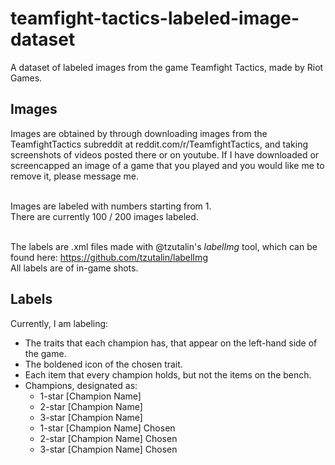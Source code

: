 # teamfight-tactics-labeled-image-dataset
A dataset of labeled images from the game Teamfight Tactics, made by Riot Games.

## Images
Images are obtained by through downloading images from the TeamfightTactics subreddit at reddit.com/r/TeamfightTactics,
and taking screenshots of videos posted there or on youtube.
If I have downloaded or screencapped an image of a game that you played and you would like me to remove it, please message me.

<br/>Images are labeled with numbers starting from 1.
<br/>There are currently 100 / 200 images labeled. 

<br/>The labels are .xml files made with @tzutalin's *labelImg* tool, which can be found here: https://github.com/tzutalin/labelImg
<br/>All labels are of in-game shots.

## Labels
Currently, I am labeling:

* The traits that each champion has, that appear on the left-hand side of the game.
* The boldened icon of the chosen trait.
* Each item that every champion holds, but not the items on the bench.
* Champions, designated as:
  * 1-star [Champion Name]
  * 2-star [Champion Name]
  * 3-star [Champion Name]
  * 1-star [Champion Name] Chosen
  * 2-star [Champion Name] Chosen
  * 3-star [Champion Name] Chosen
